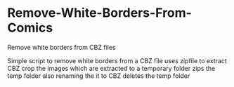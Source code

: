# Remove-White-Borders-From-Comics
Remove white borders from CBZ files 

Simple script to remove white borders from a CBZ file
uses zipfile to extract CBZ
crop the images which are extracted to a temporary folder
zips the temp folder also renaming the it to CBZ
deletes the temp folder
